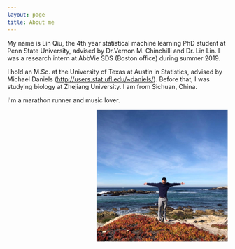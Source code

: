 ```yaml
---
layout: page
title: About me
---
```


My name is Lin Qiu, the 4th year statistical machine learning PhD student at Penn State University, advised by Dr.Vernon M. Chinchilli and Dr. Lin Lin. I was a research intern at AbbVie SDS (Boston office) during summer 2019. 

I hold an M.Sc. at the University of Texas at Austin in Statistics, advised by Michael Daniels (http://users.stat.ufl.edu/~daniels/). Before that, I was studying biology at Zhejiang University. I am from Sichuan, China.

I'm a marathon runner and music lover. 

<img align="right" src="/image/ca.png" alt="" width="300">



